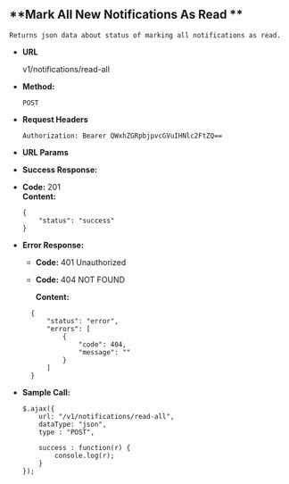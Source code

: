 **Mark All New Notifications As Read **
----
    Returns json data about status of marking all notifications as read. 

* **URL**

    v1/notifications/read-all

* **Method:**

    `POST`

*  **Request Headers**

    `Authorization: Bearer QWxhZGRpbjpvcGVuIHNlc2FtZQ==`
    
*  **URL Params**


* **Success Response:**

* **Code:** 201 <br />
**Content:**
    ```
    {
        "status": "success"
    }
    ```

* **Error Response:**

    * **Code:** 401 Unauthorized <br />
    * **Code:** 404 NOT FOUND<br />
    
      **Content:** 
    ```
      {
          "status": "error",
          "errors": [
              {
                  "code": 404,
                  "message": ""
              }
          ]
      }
    ```

* **Sample Call:**

    ```
    $.ajax({
        url: "/v1/notifications/read-all",
        dataType: "json",
        type : "POST",
    
        success : function(r) {
            console.log(r);
        }
    });
    ```